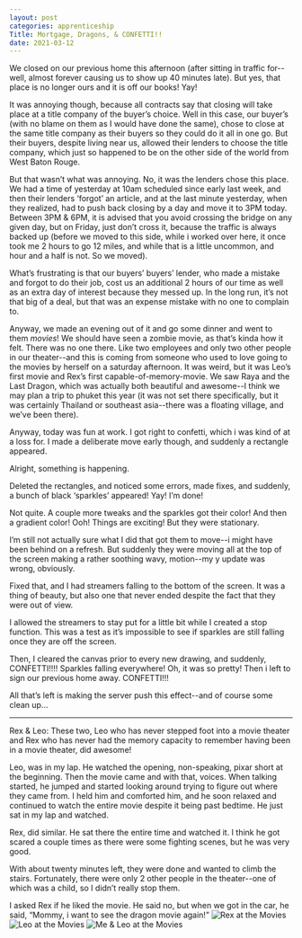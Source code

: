 ```yaml
---
layout: post 
categories: apprenticeship
Title: Mortgage, Dragons, & CONFETTI!!
date: 2021-03-12
---
```


We closed on our previous home this afternoon (after sitting in traffic for--well, almost forever causing us to show up 40 minutes late).  But yes, that place is no longer ours and it is off our books!  Yay!  

It was annoying though, because all contracts say that closing will take place at a title company of the buyer’s choice.  Well in this case, our buyer’s (with no blame on them as I would have done the same), chose to close at the same title company as their buyers so they could do it all in one go.  But their buyers, despite living near us, allowed their lenders to choose the title company, which just so happened to be on the other side of the world from West Baton Rouge.  

But that wasn’t what was annoying.  No, it was the lenders chose this place.  We had a time of yesterday at 10am scheduled since early last week, and then their lenders ‘forgot’ an article, and at the last minute yesterday, when they realized, had to push back closing by a day and move it to 3PM today.  Between 3PM & 6PM, it is advised that you avoid crossing the bridge on any given day, but on Friday, just don’t cross it, because the traffic is always backed up (before we moved to this side, while i worked over here, it once took me 2 hours to go 12 miles, and while that is a little uncommon, and hour and a half is not.  So we moved).

What’s frustrating is that our buyers’ buyers’ lender, who made a mistake and forgot to do their job, cost us an additional 2 hours of our time as well as an extra day of interest because they messed up.  In the long run, it’s not that big of a deal, but that was an expense mistake with no one to complain to.  

Anyway, we made an evening out of it and go some dinner and went to them *movies*!  We should have seen a zombie movie, as that’s kinda how it felt.  There was no one there.  Like two employees and only two other people in our theater--and this is coming from someone who used to love going to the movies by herself on a saturday afternoon.  It was weird, but it was Leo’s first movie and Rex’s first capable-of-memory-movie.  We saw Raya and the Last Dragon, which was actually both beautiful and awesome--I think we may plan a trip to phuket this year (it was not set there specifically, but it was certainly Thailand or southeast asia--there was a floating village, and we’ve been there).  

Anyway, today was fun at work.  I got right to confetti, which i was kind of at a loss for.  I made a deliberate move early though, and suddenly a rectangle appeared.  

Alright, something is happening.

Deleted the rectangles, and noticed some errors, made fixes, and suddenly, a bunch of black ‘sparkles’ appeared! Yay!  I’m done!  

Not quite.  A couple more tweaks and the sparkles got their color!  And then a gradient color!  Ooh!  Things are exciting!  But they were stationary.

I’m still not actually sure what I did that got them to move--i might have been behind on a refresh.  But suddenly they were moving all at the top of the screen making a rather soothing wavy, motion--my y update was wrong, obviously.  

Fixed that, and I had streamers falling to the bottom of the screen.  It was a thing of beauty, but also one that never ended despite the fact that they were out of view.  

I allowed the streamers to stay put for a little bit while I created a stop function.  This was a test as it’s impossible to see if sparkles are still falling once they are off the screen.  

Then, I cleared the canvas prior to every new drawing, and suddenly, CONFETTI!!!!  Sparkles falling everywhere!  Oh, it was so pretty!  Then i left to sign our previous home away.  CONFETTI!!!

All that’s left is making the server push this effect--and of course some clean up...

***

Rex & Leo:  These two, Leo who has never stepped foot into a movie theater and Rex who has never had the memory capacity to remember having been in a movie theater, did awesome!  

Leo, was in my lap.  He watched the opening, non-speaking, pixar short at the beginning.  Then the movie came and with that, voices.  When talking started, he jumped and started looking around trying to figure out where they came from.  I held him and comforted him, and he soon relaxed and continued to watch the entire movie despite it being past bedtime.  He just sat in my lap and watched.  

Rex, did similar.  He sat there the entire time and watched it.  I think he got scared a couple times as there were some fighting scenes, but he was very good.  

With about twenty minutes left, they were done and wanted to climb the stairs.  Fortunately, there were only 2 other people in the theater--one of which was a child, so I didn’t really stop them.  

I asked Rex if he liked the movie.  He said no, but when we got in the car, he said, “Mommy, i want to see the dragon movie again!”
![Rex at the Movies](http://maniginam.github.io/blog/pics&vids/RexAtTheMovies.jpeg#thumbnail)
![Leo at the Movies](http://maniginam.github.io/blog/pics&vids/LeoAtTheMovies.jpeg#thumbnail)
![Me & Leo at the Movies](http://maniginam.github.io/blog/pics&vids/Me&LeoAtTheMovies.jpeg#thumbnail)

